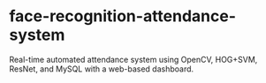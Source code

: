 # face-recognition-attendance-system
Real-time automated attendance system using OpenCV, HOG+SVM, ResNet, and MySQL with a web-based dashboard.
